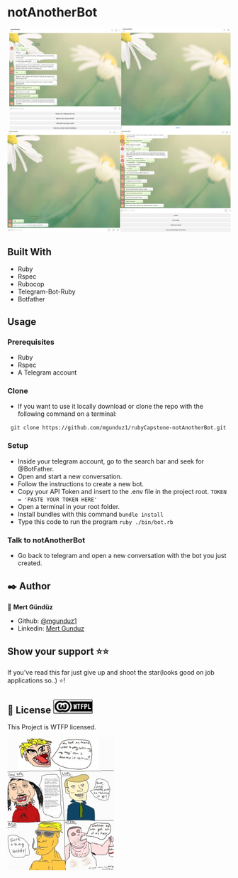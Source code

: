 # notAnotherBot


![Screenshot-of-live-demo](./material/combine_images.jpg)


## Built With

- Ruby
- Rspec
- Rubocop
- Telegram-Bot-Ruby
- Botfather


## Usage

### Prerequisites
- Ruby
- Rspec
- A Telegram account

### Clone
- If you want to use it locally download or clone the repo with the following command on a terminal:

```
 git clone https://github.com/mgunduz1/rubyCapstone-notAnotherBot.git
```

### Setup 
- Inside your telegram account, go to the search bar and seek for @BotFather.
- Open and start a new conversation.
- Follow the instructions to create a new bot.
- Copy your API Token and insert to the .env file in the project root.  ``` TOKEN = 'PASTE YOUR TOKEN HERE' ```
- Open a terminal in your root folder.
- Install bundles with this command  ``` bundle install ```
- Type this code to run the program  ``` ruby ./bin/bot.rb ```

### Talk to notAnotherBot
- Go back to telegram and open a new conversation with the bot you just created.


## ✒️  Author <a name = "author"></a>

👤 **Mert Gündüz**
- Github: [@mgunduz1](https://github.com/mgunduz1)
- Linkedin: [Mert Gunduz](https://www.linkedin.com/in/mert-gunduz-875280202/)


## Show your support ⭐️⭐️

If you've read this far just give up and shoot the star(looks good on job applications so..) ⭐️!


## 📝 License ![Logo](./material/badge.png)

This Project is WTFP licensed. 


![License Explanation](./material/comic.jpg)